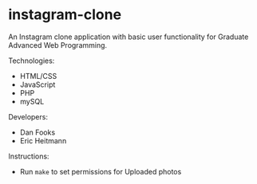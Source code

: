 # instagram-clone
An Instagram clone application with basic user functionality for Graduate Advanced Web Programming.

Technologies:
* HTML/CSS
* JavaScript
* PHP
* mySQL

Developers:
* Dan Fooks
* Eric Heitmann

Instructions:
* Run `make` to set permissions for Uploaded photos
